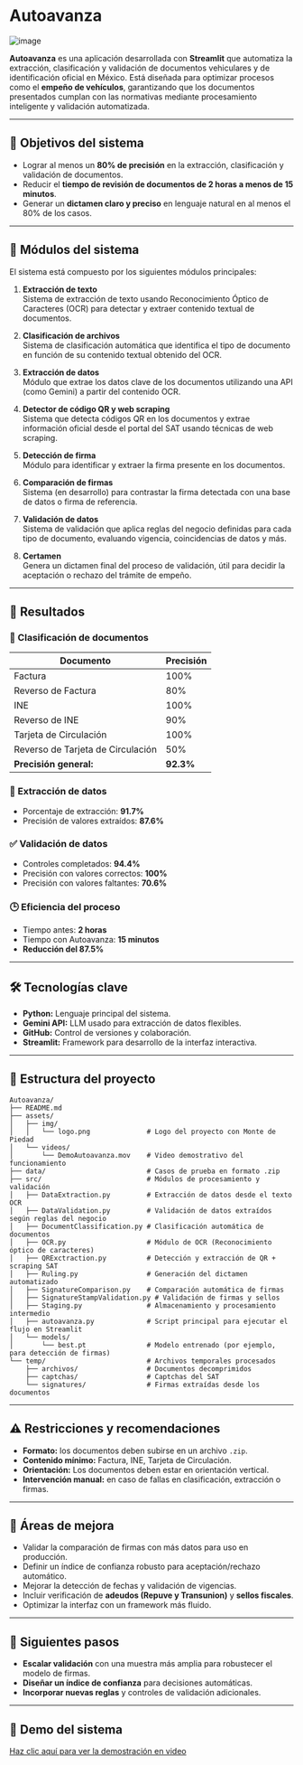 # Autoavanza

![image](https://github.com/user-attachments/assets/fe1b2b95-cbdb-4cea-bc8d-aa180b12f394)

**Autoavanza** es una aplicación desarrollada con **Streamlit** que automatiza la extracción, clasificación y validación de documentos vehiculares y de identificación oficial en México. Está diseñada para optimizar procesos como el **empeño de vehículos**, garantizando que los documentos presentados cumplan con las normativas mediante procesamiento inteligente y validación automatizada.

---

## 🧠 Objetivos del sistema

* Lograr al menos un **80% de precisión** en la extracción, clasificación y validación de documentos.
* Reducir el **tiempo de revisión de documentos de 2 horas a menos de 15 minutos**.
* Generar un **dictamen claro y preciso** en lenguaje natural en al menos el 80% de los casos.

---

## 📌 Módulos del sistema

El sistema está compuesto por los siguientes módulos principales:

1. **Extracción de texto**  
   Sistema de extracción de texto usando Reconocimiento Óptico de Caracteres (OCR) para detectar y extraer contenido textual de documentos.

2. **Clasificación de archivos**  
   Sistema de clasificación automática que identifica el tipo de documento en función de su contenido textual obtenido del OCR.

3. **Extracción de datos**  
   Módulo que extrae los datos clave de los documentos utilizando una API (como Gemini) a partir del contenido OCR.

4. **Detector de código QR y web scraping**  
   Sistema que detecta códigos QR en los documentos y extrae información oficial desde el portal del SAT usando técnicas de web scraping.

5. **Detección de firma**  
   Módulo para identificar y extraer la firma presente en los documentos.

6. **Comparación de firmas**  
   Sistema (en desarrollo) para contrastar la firma detectada con una base de datos o firma de referencia.

7. **Validación de datos**  
   Sistema de validación que aplica reglas del negocio definidas para cada tipo de documento, evaluando vigencia, coincidencias de datos y más.

8. **Certamen**  
   Genera un dictamen final del proceso de validación, útil para decidir la aceptación o rechazo del trámite de empeño.

---

## 🚀 Resultados

### 📄 Clasificación de documentos

| Documento                         | Precisión |
| --------------------------------- | --------- |
| Factura                           | 100%      |
| Reverso de Factura                | 80%       |
| INE                               | 100%      |
| Reverso de INE                    | 90%       |
| Tarjeta de Circulación            | 100%      |
| Reverso de Tarjeta de Circulación | 50%       |
| **Precisión general:**            | **92.3%** |

### 🧾 Extracción de datos

* Porcentaje de extracción: **91.7%**
* Precisión de valores extraídos: **87.6%**

### ✅ Validación de datos

* Controles completados: **94.4%**
* Precisión con valores correctos: **100%**
* Precisión con valores faltantes: **70.6%**

### 🕒 Eficiencia del proceso

* Tiempo antes: **2 horas**
* Tiempo con Autoavanza: **15 minutos**
* **Reducción del 87.5%**

---

## 🛠️ Tecnologías clave

* **Python:** Lenguaje principal del sistema.
* **Gemini API:** LLM usado para extracción de datos flexibles.
* **GitHub:** Control de versiones y colaboración.
* **Streamlit:** Framework para desarrollo de la interfaz interactiva.

---

## 📁 Estructura del proyecto

```plaintext
Autoavanza/
├── README.md
├── assets/
│   ├── img/
│   │   └── logo.png              # Logo del proyecto con Monte de Piedad
│   └── videos/
│       └── DemoAutoavanza.mov    # Video demostrativo del funcionamiento
├── data/                         # Casos de prueba en formato .zip
├── src/                          # Módulos de procesamiento y validación
│   ├── DataExtraction.py         # Extracción de datos desde el texto OCR
│   ├── DataValidation.py         # Validación de datos extraídos según reglas del negocio
│   ├── DocumentClassification.py # Clasificación automática de documentos
│   ├── OCR.py                    # Módulo de OCR (Reconocimiento óptico de caracteres)
│   ├── QRExctraction.py          # Detección y extracción de QR + scraping SAT
│   ├── Ruling.py                 # Generación del dictamen automatizado
│   ├── SignatureComparison.py    # Comparación automática de firmas
│   ├── SignatureStampValidation.py # Validación de firmas y sellos
│   ├── Staging.py                # Almacenamiento y procesamiento intermedio
│   ├── autoavanza.py             # Script principal para ejecutar el flujo en Streamlit
│   └── models/
│       └── best.pt               # Modelo entrenado (por ejemplo, para detección de firmas)
└── temp/                         # Archivos temporales procesados
    ├── archivos/                 # Documentos decomprimidos
    ├── captchas/                 # Captchas del SAT
    └── signatures/               # Firmas extraídas desde los documentos

```

---

## ⚠️ Restricciones y recomendaciones

* **Formato:** los documentos deben subirse en un archivo `.zip`.
* **Contenido mínimo:** Factura, INE, Tarjeta de Circulación.
* **Orientación:** Los documentos deben estar en orientación vertical.
* **Intervención manual:** en caso de fallas en clasificación, extracción o firmas.

---

## 🔄 Áreas de mejora

* Validar la comparación de firmas con más datos para uso en producción.
* Definir un índice de confianza robusto para aceptación/rechazo automático.
* Mejorar la detección de fechas y validación de vigencias.
* Incluir verificación de **adeudos (Repuve y Transunion)** y **sellos fiscales**.
* Optimizar la interfaz con un framework más fluido.

---

## 🔮 Siguientes pasos

* **Escalar validación** con una muestra más amplia para robustecer el modelo de firmas.
* **Diseñar un índice de confianza** para decisiones automáticas.
* **Incorporar nuevas reglas** y controles de validación adicionales.

---

## 🎥 Demo del sistema

[Haz clic aquí para ver la demostración en video](https://drive.google.com/file/d/1H7PF9Pwwyy-iesxNpx3tVy8nX80MXdGj/view?usp=sharing)





